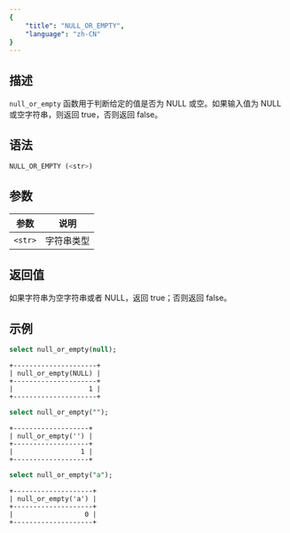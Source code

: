 ```yaml
---
{
    "title": "NULL_OR_EMPTY",
    "language": "zh-CN"
}
---
```


<!--
Licensed to the Apache Software Foundation (ASF) under one
or more contributor license agreements.  See the NOTICE file
distributed with this work for additional information
regarding copyright ownership.  The ASF licenses this file
to you under the Apache License, Version 2.0 (the
"License"); you may not use this file except in compliance
with the License.  You may obtain a copy of the License at

  http://www.apache.org/licenses/LICENSE-2.0

Unless required by applicable law or agreed to in writing,
software distributed under the License is distributed on an
"AS IS" BASIS, WITHOUT WARRANTIES OR CONDITIONS OF ANY
KIND, either express or implied.  See the License for the
specific language governing permissions and limitations
under the License.
-->

## 描述

`null_or_empty` 函数用于判断给定的值是否为 NULL 或空。如果输入值为 NULL 或空字符串，则返回 true，否则返回 false。

## 语法

```sql
NULL_OR_EMPTY (<str>)
```

## 参数

| 参数    | 说明       |
| ------- | ---------- |
| `<str>` | 字符串类型 |

## 返回值

如果字符串为空字符串或者 NULL，返回 true；否则返回 false。

## 示例

```sql
select null_or_empty(null);
```

```text
+---------------------+
| null_or_empty(NULL) |
+---------------------+
|                   1 |
+---------------------+
```

```sql
select null_or_empty("");
```

```text
+-------------------+
| null_or_empty('') |
+-------------------+
|                 1 |
+-------------------+
```

```sql
select null_or_empty("a");
```

```text
+--------------------+
| null_or_empty('a') |
+--------------------+
|                  0 |
+--------------------+
```